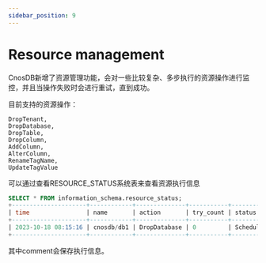 ```yaml
---
sidebar_position: 9
---
```


# Resource management

CnosDB新增了资源管理功能，会对一些比较复杂、多步执行的资源操作进行监控，并且当操作失败时会进行重试，直到成功。

目前支持的资源操作：

```
DropTenant,
DropDatabase,
DropTable,
DropColumn,
AddColumn,
AlterColumn,
RenameTagName,
UpdateTagValue
```

可以通过查看RESOURCE_STATUS系统表来查看资源执行信息

```sql
SELECT * FROM information_schema.resource_status;
+---------------------+------------+--------------+-----------+----------+---------+
| time                | name       | action       | try_count | status   | comment |
+---------------------+------------+--------------+-----------+----------+---------+
| 2023-10-18 08:15:16 | cnosdb/db1 | DropDatabase | 0         | Schedule |         |
+---------------------+------------+--------------+-----------+----------+---------+
```

其中comment会保存执行信息。
